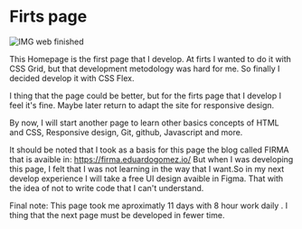 # Firts page

![IMG web finished](https://github.com/Carlosvalderrama93/Cuestionario-FAS/blob/main/Media/IMG-finished-project.png)

This Homepage is the first page that I develop.
At firts I wanted to do it with CSS Grid, but that development metodology was hard for me.
So finally I decided develop it with CSS Flex.

I thing that the page could be better, but for the firts page that I develop I feel it's fine.
Maybe later return to adapt the site for responsive design.

By now, I will start another page to learn other basics concepts of HTML and CSS, Responsive design, Git, github, Javascript and more.

It should be noted that I took as a basis for this page the blog called FIRMA that is avaible in: https://firma.eduardogomez.io/
But when I was developing this page, I felt that I was not learning in the way that I want.So in my next develop experience I will take a free UI design avaible in Figma. That with the idea of not to write code that I can't understand.

Final note: This page took me aproximatly 11 days with 8 hour work daily . I thing that the next page must be developed in fewer time.
